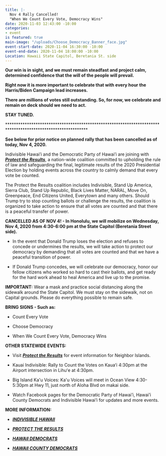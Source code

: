 ```yaml
---
title: |-
  Nov 4 Rally Cancelled!
  "When We Count Every Vote, Democracy Wins"
date: 2020-11-03 12:43:00 -10:00
categories:
- event
is featured: true
main-image: "/uploads/Choose_Democracy_Banner_face.jpg"
event-start-date: 2020-11-04 16:30:00 -10:00
event-end-date: 2020-11-04 18:00:00 -10:00
Location: Hawaii State Capitol, Beretania St. side
---
```


**Our win is in sight, and we must remain steadfast and project calm, determined confidence that the will of the people will prevail.**

**Right now it is more important to celebrate that with every hour the Harris/Biden Campaign lead increases.**

**There are millions of votes still outstanding. So, for now, we celebrate and remain on deck should we need to act.**

**STAY TUNED.**

\*\*\*\*\*\*\*\*\*\*\*\*\*\*\*\*\*\*\*\*\*\*\*\*\*\*\*\*\*\*\*\*\*\*\*\*\*\*\*\*\*\*\*\*\*\*\*\*\*\*\*\*\*\*\*\*\*\*\*\*\*\*\*\*\*\*\*\*\*\*\*\*\*\*\*\*\*\*\*\*\*\*\*\*\*\*\*\*\*\*\*\*\*\*\*\*\*\*\*\*\*\*\*\*\*\*\*\*\*

**See below for prior notice on planned rally that has been cancelled as of today, Nov 4, 2020.**

Indivisible Hawai’i and the Democratic Party of Hawai’i are joining with ***[Protect the Results](https://ProtectTheResults.com)***, a nation-wide coalition committed to upholding the rule of law and safeguarding the final, legitimate results of the 2020 Presidential Election by holding events across the country to calmly demand that every vote be counted.

The Protect the Results coalition includes Indivisible, Stand Up America, Sierra Club, Stand Up Republic, Black Lives Matter, NARAL, Move On, Greenpeace, End Citizens United, Everytown and many others.  Should Trump try to stop counting ballots or challenge the results, the coalition is organized to take action to ensure that all votes are counted and that there is a peaceful transfer of power.

**CANCELLED AS OF NOV 4! - In Honolulu, we will mobilize on Wednesday, Nov 4, 2020 from 4:30-6:00 pm at the State Capitol (Beretania Street side).**

* In the event that Donald Trump loses the election and refuses to concede or undermines the results, we will take action to protect our democracy by demanding that all votes are counted and that we have a peaceful transition of power.

* If Donald Trump concedes, we will celebrate our democracy, honor our fellow citizens who worked so hard to cast their ballots, and get ready for the hard work ahead to heal America and live up to the promise.

**IMPORTANT:**  Wear a mask and practice social distancing along the sidewalk around the State Capitol.  We must stay on the sidewalk, not on Capital grounds.  Please do everything possible to remain safe.

**BRING SIGNS - Such as:**

* Count Every Vote

* Choose Democracy

* When We Count Every Vote, Democracy Wins

**OTHER STATEWIDE EVENTS:**

* Visit ***[Protect the Results](https://ProtectTheResults.com)*** for event information for Neighbor Islands.

* Kauai Indivisible: Rally to Count the Votes on Kauaʻi 4:30pm at the Airport intersection in Lihuʻe at 4:30pm.

* Big Island Ka'u Voices:  Ka'u Voices will meet in Ocean View 4:30-5:30pm at Hwy 11, just north of Aloha Blvd on makai side.

* Watch Facebook pages for the Democratic Party of Hawai’i, Hawai’i County Democrats and Indivisible Hawai’i for updates and more events.

**MORE INFORMATION:**

* ***[INDIVISIBLE HAWAII](https://IndivisibleHawaii.org)***

* ***[PROTECT THE RESULTS](https://ProtectTheResults.com)***

* ***[HAWAII DEMOCRATS](https://HawaiiDemocrats.org)***

* ***[HAWAII COUNTY DEMOCRATS](https://HawaiiCountyDemocrats.org)***